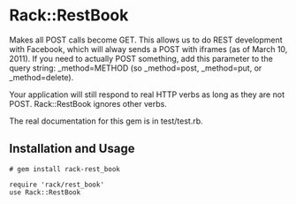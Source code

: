 Rack::RestBook
==============================================

Makes all POST calls become GET. This allows us to do REST development with Facebook, which will alway sends a POST with iframes (as of March 10, 2011).
If you need to actually POST something, add this parameter to the query string: _method=METHOD (so _method=post, _method=put, or _method=delete).

Your application will still respond to real HTTP verbs as long as they are not POST. Rack::RestBook ignores other verbs.

The real documentation for this gem is in test/test.rb.

Installation and Usage
-------------

    # gem install rack-rest_book
    
    require 'rack/rest_book'
    use Rack::RestBook